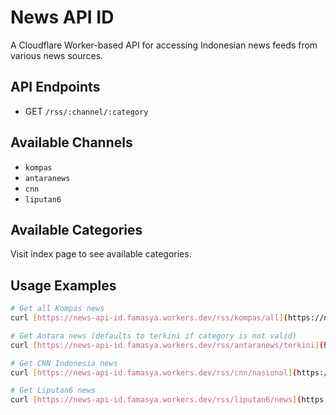 # News API ID

A Cloudflare Worker-based API for accessing Indonesian news feeds from various news sources.

## API Endpoints

- GET `/rss/:channel/:category`

## Available Channels

- `kompas`
- `antaranews`
- `cnn`
- `liputan6`

## Available Categories

Visit index page to see available categories.

## Usage Examples

```bash
# Get all Kompas news
curl [https://news-api-id.famasya.workers.dev/rss/kompas/all](https://news-api-id.famasya.workers.dev/rss/kompas/all)

# Get Antara news (defaults to terkini if category is not valid)
curl [https://news-api-id.famasya.workers.dev/rss/antaranews/terkini](https://news-api-id.famasya.workers.dev/rss/antaranews/terkini)

# Get CNN Indonesia news
curl [https://news-api-id.famasya.workers.dev/rss/cnn/nasional](https://news-api-id.famasya.workers.dev/rss/cnn/nasional)

# Get Liputan6 news
curl [https://news-api-id.famasya.workers.dev/rss/liputan6/news](https://news-api-id.famasya.workers.dev/rss/liputan6/news)
